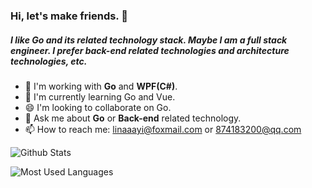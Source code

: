 ### Hi, let's make friends. 👋

##### I like Go and its related technology stack. Maybe I am a full stack engineer. I prefer back-end related technologies and architecture technologies, etc.

- 🍎 I'm working with **Go** and **WPF(C#)**.
- 🌱 I'm currently learning Go and Vue.
- 😄 I'm looking to collaborate on Go.
- 💬 Ask me about **Go** or **Back-end** related technology.
- 📫 How to reach me: linaaayi@foxmail.com or 874183200@qq.com

![Github Stats](https://github-readme-stats.vercel.app/api?username=Codexiaoyi&show_icons=true&theme=dark&count_private=true)

![Most Used Languages](https://github-readme-stats.vercel.app/api/top-langs/?username=Codexiaoyi&theme=dark&layout=compact)
